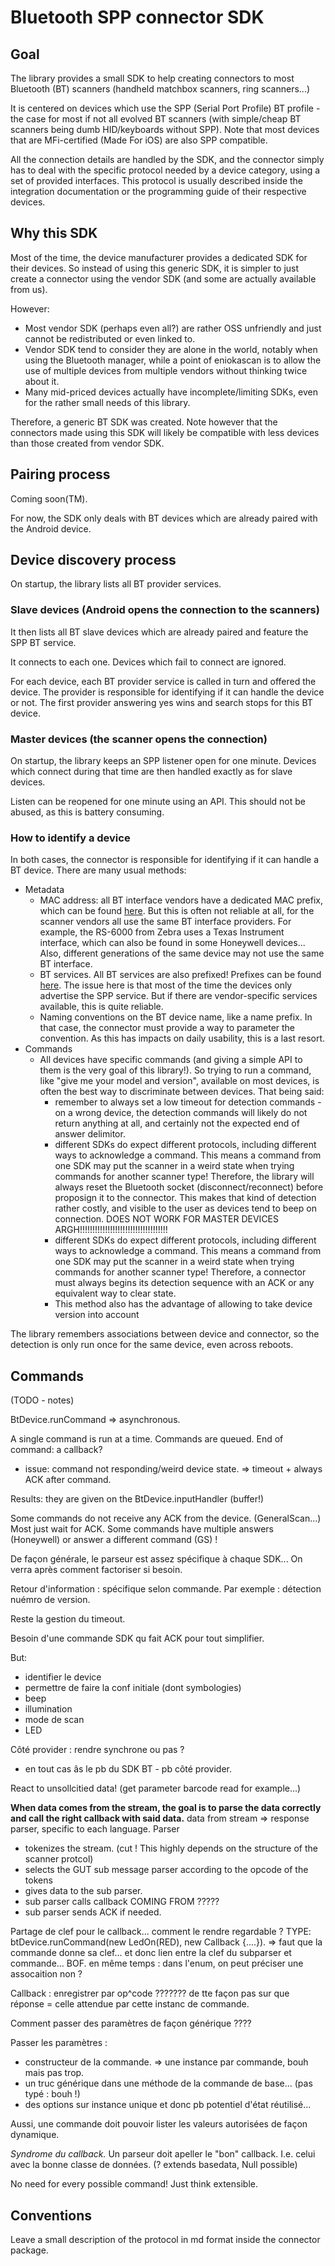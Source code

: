 # Bluetooth SPP connector SDK

## Goal

The library provides a small SDK to help creating connectors to most Bluetooth (BT) scanners (handheld matchbox scanners, ring scanners...)

It is centered on devices which use the SPP (Serial Port Profile) BT profile - the case for most if not all evolved BT scanners (with simple/cheap BT scanners being dumb HID/keyboards without SPP).
Note that most devices that are MFi-certified (Made For iOS) are also SPP compatible.

All the connection details are handled by the SDK, and the connector simply has to deal with the specific protocol needed by a device category, using a set of provided interfaces.
This protocol is usually described inside the integration documentation or the programming guide of their respective devices.

## Why this SDK

Most of the time, the device manufacturer provides a dedicated SDK for their devices.
So instead of using this generic SDK, it is simpler to just create a connector using the vendor SDK (and some are actually available from us).

However:
* Most vendor SDK (perhaps even all?) are rather OSS unfriendly and just cannot be redistributed or even linked to.
* Vendor SDK tend to consider they are alone in the world, notably when using the Bluetooth manager, while a point of eniokascan is to allow the use of multiple devices from multiple vendors without thinking twice about it.
* Many mid-priced devices actually have incomplete/limiting SDKs, even for the rather small needs of this library.

Therefore, a generic BT SDK was created. Note however that the connectors made using this SDK will likely be compatible with less devices than those created from vendor SDK.

## Pairing process

Coming soon(TM).

For now, the SDK only deals with BT devices which are already paired with the Android device.

## Device discovery process

On startup, the library lists all BT provider services.

### Slave devices (Android opens the connection to the scanners)

It then lists all BT slave devices which are already paired and feature the SPP BT service.

It connects to each one. Devices which fail to connect are ignored.

For each device, each BT provider service is called in turn and offered the device. The provider is responsible for identifying if it can handle the device or not.
The first provider answering yes wins and search stops for this BT device.

### Master devices (the scanner opens the connection)

On startup, the library keeps an SPP listener open for one minute. Devices which connect during that time are then handled exactly as for slave devices.

Listen can be reopened for one minute using an API. This should not be abused, as this is battery consuming.

### How to identify a device

In both cases, the connector is responsible for identifying if it can handle a BT device. There are many usual methods:

* Metadata
  * MAC address: all BT interface vendors have a dedicated MAC prefix, which can be found [here](https://www.adminsub.net/mac-address-finder/). But this is often not reliable at all, for the scanner vendors all use the same BT interface providers. For example, the RS-6000 from Zebra uses a Texas Instrument interface, which can also be found in some Honeywell devices... Also, different generations of the same device may not use the same BT interface.
  * BT services. All BT services are also prefixed! Prefixes can be found [here](https://www.bluetooth.com/specifications/assigned-numbers/16-bit-uuids-for-members/). The issue here is that most of the time the devices only advertise the SPP service. But if there are vendor-specific services available, this is quite reliable.
  * Naming conventions on the BT device name, like a name prefix. In that case, the connector must provide a way to parameter the convention. As this has impacts on daily usability, this is a last resort.
* Commands
  * All devices have specific commands (and giving a simple API to them is the very goal of this library!). So trying to run a command, like "give me your model and version", available on most devices, is often the best way to discriminate between devices. That being said:
    * remember to always set a low timeout for detection commands - on a wrong device, the detection commands will likely do not return anything at all, and certainly not the expected end of answer delimitor.
	* different SDKs do expect different protocols, including different ways to acknowledge a command. This means a command from one SDK may put the scanner in a weird state when trying commands for another scanner type! Therefore, the library will always reset the Bluetooth socket (disconnect/reconnect) before proposign it to the connector. This makes that kind of detection rather costly, and visible to the user as devices tend to beep on connection. DOES NOT WORK FOR MASTER DEVICES ARGH!!!!!!!!!!!!!!!!!!!!!!!!!!!!!!!!!!!
	* different SDKs do expect different protocols, including different ways to acknowledge a command. This means a command from one SDK may put the scanner in a weird state when trying commands for another scanner type! Therefore, a connector must always begins its detection sequence with an ACK or any equivalent way to clear state.
	* This method also has the advantage of allowing to take device version into account

The library remembers associations between device and connector, so the detection is only run once for the same device, even across reboots.

## Commands

(TODO - notes)

BtDevice.runCommand => asynchronous.

A single command is run at a time. Commands are queued. End of command: a callback?
* issue: command not responding/weird device state. => timeout + always ACK after command.

Results: they are given on the BtDevice.inputHandler (buffer!)


Some commands do not receive any ACK from the device. (GeneralScan...)
Most just wait for ACK.
Some commands have multiple answers (Honeywell) or answer a different command (GS) !

De façon générale, le parseur est assez spécifique à chaque SDK... On verra après comment factoriser si besoin.

Retour d'information : spécifique selon commande. Par exemple : détection nuémro de version.

Reste la gestion du timeout.

Besoin d'une commande SDK qu fait ACK pour tout simplifier.


But:
* identifier le device
* permettre de faire la conf initiale (dont symbologies)
* beep
* illumination
* mode de scan
* LED

Côté provider : rendre synchrone ou pas ?
* en tout cas âs le pb du SDK BT - pb côté provider.

React to unsollcitied data! (get parameter barcode read for example...)

**When data comes from the stream, the goal is to parse the data correctly and call the right callback with said data.**
data from stream => response parser, specific to each language.
Parser 
* tokenizes the stream. (cut ! This highly depends on the structure of the scanner protcol)
* selects the GUT sub message parser according to the opcode of the tokens
* gives data to the sub parser.
* sub parser calls callback COMING FROM ?????
* sub parser sends ACK if needed.

Partage de clef pour le callback... comment le rendre regardable ?  TYPE: btDevice.runCommand(new LedOn(RED), new Callback {....}).
=> faut que la commande donne sa clef... et donc lien entre la clef du subparser et commande... BOF.
en même temps : dans l'enum, on peut préciser une assocaition non ?

Callback : enregistrer par op^code ??????? de tte façon pas sur que réponse = celle attendue par cette instanc de commande.

Comment passer des paramètres de façon générique ????

Passer les paramètres :
* constructeur de la commande. => une instance par commande, bouh mais pas trop.
* un truc générique dans une méthode de la commande de base... (pas typé : bouh !)
* des options sur instance unique et donc pb potentiel d'état réutilisé...

Aussi, une commande doit pouvoir lister les valeurs autorisées de façon dynamique.


*Syndrome du callback.*
Un parseur doit apeller le "bon" callback. I.e. celui avec la bonne classe de données. (? extends basedata, Null possible)


No need for every possible command! Just think extensible.

## Conventions

Leave a small description of the protocol in md format inside the connector package.
